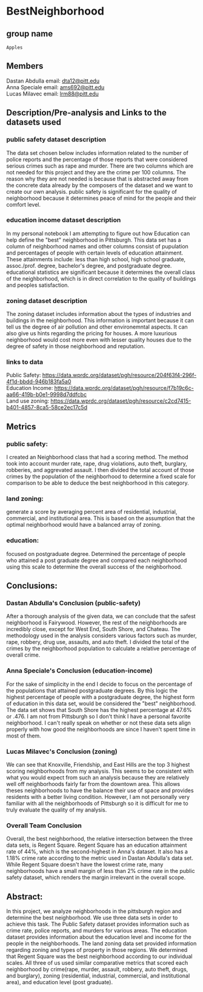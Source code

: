 # BestNeighborhood
## group name
    Apples
## Members
Dastan Abdulla
email: dta12@pitt.edu </br>
Anna Speciale
email: ams692@pitt.edu </br>
Lucas Milavec
email: lrm88@pitt.edu </br>
## Description/Pre-analysis and Links to the datasets used
### public safety dataset description
The data set chosen below includes information related to the number of police reports and the percentage of those reports that were considered serious crimes such as rape and murder. There are two columns which are not needed for this project and they are the crime per 100 columns. The reason why they are not needed is because that is abstracted away from the concrete data already by the composers of the dataset and we want to create our own analysis. public safety is significant for the quality of neighborhood because it determines peace of mind for the people and their comfort level.
### education income dataset description
In my personal notebook I am attempting to figure out how Education can help define the "best" neighborhood in Pittsburgh. This data set has a column of neighborhood names and other columns consist of pupulation and percentages of people with certain levels of education attainment. These attainments include: less than high school, high school graduate, assoc./prof. degree, bachelor's degree, and postgraduate degree. educational statistics are significant because it determines the overall class of the neighborhood, which is in direct correlation to the quality of buildings and peoples satisfaction.
### zoning dataset description
The zoning dataset includes information about the types of industries and buildings in the neighborhood. This information is important because it can tell us the degree of air pollution and other environemntal aspects. It can also give us hints regarding the pricing for houses. A more luxurious neighborhood would cost more even with lesser quality houses due to the degree of safety in those neighborhood and reputation.
### links to data
Public Safety: https://data.wprdc.org/dataset/pgh/resource/204f63f4-296f-4f1d-bbdd-946b183fa5a0 </br>
Education Income: https://data.wprdc.org/dataset/pgh/resource/f7b19c6c-aa66-419b-b0e1-9998d7ddfcbc </br>
Land use zoning: https://data.wprdc.org/dataset/pgh/resource/c2cd7415-b401-4857-8ca5-58ce2ec17c5d </br>
## Metrics
### public safety: <br/>
I created an Neighborhood class that had a scoring method. The method took into account murder rate, rape, drug violations, auto theft, burglary, robberies, and aggrevated assault. I then divided the total account of those crimes by the population of the neighborhood to determine a fixed scale for comparison to be able to deduce the best neighborhood in this category.
### land zoning: <br/>
generate a score by averaging percent area of residential, industrial, commercial, and institutional area. This is based on the assumption that the optimal neighborhood would have a balanced array of zoning.
### education: <br>
focused on postgraduate degree. Determined the percentage of people who attained a post graduate degree and compared each neighborhood using this scale to determine the overall success of the neighborhood.
## Conclusions:
### Dastan Abdulla's Conclusion (public-safety)
After a thorough analysis of the given data, we can conclude that the safest neighborhood is Fairywood. However, the rest of the neighborhoods are incredibly close, except for West End, South Shore, and Chateau. The methodology used in the analysis considers various factors such as murder, rape, robbery, drug use, assaults, and auto theft. I divided the total of the crimes by the neighborhood population to calculate a relative percentage of overall crime. 
### Anna Speciale's Conclusion (education-income)
For the sake of simplicity in the end I decide to focus on the percentage of the populations that attained postgraduate degrees. By this logic the highest percentage of people with a postgraduate degree, the highest form of education in this data set, would be considered the "best" neighborhood. The data set shows that South Shore has the highest percentage at 47.6% or .476. I am not from Pittsburgh so I don't think I have a personal favorite neighborhood. I can't really speak on whether or not these data sets align properly with how good the neighborhoods are since I haven't spent time in most of them.
### Lucas Milavec's Conclusion (zoning)
We can see that Knoxville, Friendship, and East Hills  are the top 3 highest scoring neighborhoods from my analysis. This seems to be consistent with what you would expect from such an analysis because they are relatively well off neighborhoods fairly far from the downtown area. This allows theses neighborhoods to have the balance their use of space and provides residents with a better living condition. However, I am not personally very familiar with all the neighborhoods of Pittsburgh so it is difficult for me to truly evaluate the quality of my analysis.
### Overall Team Conclusion
Overall, the best neighborhood, the relative intersection between the three data sets, is Regent Square. Regent Square has an education attainment rate of 44%, which is the second-highest in Anna's dataset. It also has a 1.18% crime rate according to the metric used in Dastan Abdulla's data set. While Regent Square doesn't have the lowest crime rate, many neighborhoods have a small margin of less than 2% crime rate in the public safety dataset, which renders the margin irrelevant in the overall scope.

## Abstract: 
In this project, we analyze neighborhoods in the pittsburgh region and determine the best neighborhood. We use three data sets in order to achieve this task. The Public Safety dataset provides information such as crime rate, police reports, and murders for various areas. The education dataset provides information about the education level and income for the people in the neighborhoods. The land zoning data set provided information regarding zoning and types of property in those regions. We determined that Regent Square was the best neighborhood according to our individual scales. All three of us used similar comparative metrics that scored each neighborhood by crime(rape, murder, assault, robbery, auto theft, drugs, and burglary), zoning (residential, industrial, commercial, and institutional area), and education level (post graduate).
